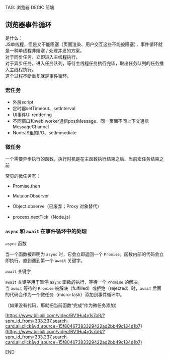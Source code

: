 TAG: 浏览器
DECK: 前端
## 浏览器事件循环

是什么：  
JS单线程，但是又不能阻塞（页面渲染、用户交互这些不能被阻塞），事件循环就是一种单线程非阻塞 / 处理并发的方案。  
对于同步任务，立即进入主线程执行。  
对于异步任务，进入任务队列，等待主线程任务执行完毕，取出任务队列的任务推入主线程执行。  
这个过程不断重复就是事件循环。  
  
### 宏任务

- 外层script
- 定时器setTimeout、setInterval
- UI事件UI rendering 
- 不同窗口和web worker通信postMessage、同一页面不同上下文通信MessageChannel
- NodeJS里的I/O、setImmediate 

### 微任务

一个需要异步执行的函数，执行时机是在主函数执行结束之后、当前宏任务结束之前

常见的微任务有：

- Promise.then
    
- MutaionObserver
    
- Object.observe（已废弃；Proxy 对象替代）
    
- process.nextTick（Node.js）
    

  

### `async` 和 `await` 在事件循环中的处理

`async` 函数

当一个函数被声明为 `async` 时，它会立即返回一个 `Promise`。函数内部的代码会立即执行，直到遇到第一个 `await` 关键字。

`await` 关键字

`await` 关键字用于暂停 `async` 函数的执行，等待一个 `Promise` 的解决。当 `await` 等待的 `Promise` 被解决（fulfilled）或拒绝（rejected）时，`await` 后面的代码会作为一个微任务（micro-task）添加到事件循环中。

（如果没有代码，那就把当前函数“完成”作为微任务添加）

  

[https://www.bilibili.com/video/BV1Hu4y1s7oR/?spm_id_from=333.337.search-card.all.click&vd_source=15f80467383329422ad2bb49c134d1b7](https://www.bilibili.com/video/BV1Hu4y1s7oR/?spm_id_from=333.337.search-card.all.click&vd_source=15f80467383329422ad2bb49c134d1b7)

END
<!--ID: 1726211991208-->
